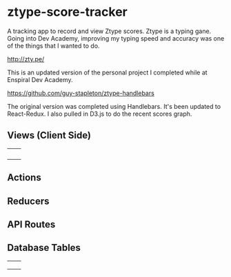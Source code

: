# ztype-score-tracker

A tracking app to record and view Ztype scores. Ztype is a typing gane. Going into Dev Academy, improving my typing speed and accuracy was one of the things that I wanted to do.

http://zty.pe/

This is an updated version of the personal project I completed while at Enspiral Dev Academy.

https://github.com/guy-stapleton/ztype-handlebars

The original version was completed using Handlebars. It's been updated to React-Redux. I also pulled in D3.js to do the recent scores graph.

## Views (Client Side)
  |  |  |
  | -- | -- |
  | | |
  | | |
  | | |
  | | |

## Actions

## Reducers

## API Routes

## Database Tables

  | | |
  | -- | -- |
  |  |  |
  |  |  |
  |  |  |
